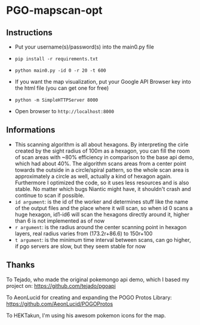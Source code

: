 # PGO-mapscan-opt

## Instructions
* Put your username(s)/password(s) into the main0.py file
* `pip install -r requirements.txt`
* `python main0.py -id 0 -r 20 -t 600`

* If you want the map visualization, put your Google API Browser key into the html file (you can get one for free)
* `python -m SimpleHTTPServer 8000`
* Open browser to `http://localhost:8000`

## Informations
* This scanning algorithm is all about hexagons. By interpreting the cirle created by the sight radius of 100m as a hexagon, you can fill the room of scan areas with ~80% efficiency in comparison to the base api demo, which had about 40%. The algorithm scans areas from a center point towards the outside in a circle/spiral pattern, so the whole scan area is approximately a circle as well, actually a kind of hexagon again. Furthermore I optimized the code, so it uses less resources and is also stable. No matter which bugs Niantic might have, it shouldn't crash and continue to scan if possible.
* `id argument`: is the id of the worker and determines stuff like the name of the output files and the place where it will scan, so when id 0 scans a huge hexagon, id1-id6 will scan the hexagons directly around it, higher than 6 is not implemented as of now
* `r argument`: is the radius around the center scanning point in hexagon layers, real radius varies from (173.2r+86.6) to 150r+100
* `t argument`: is the minimum time interval between scans, can go higher, if pgo servers are slow, but they seem stable for now

## Thanks

To Tejado, who made the original pokemongo api demo, which I based my project on: https://github.com/tejado/pgoapi

To AeonLucid for creating and expanding the POGO Protos Library: https://github.com/AeonLucid/POGOProtos

To HEKTakun, I'm using his awesom pokemon icons for the map.
